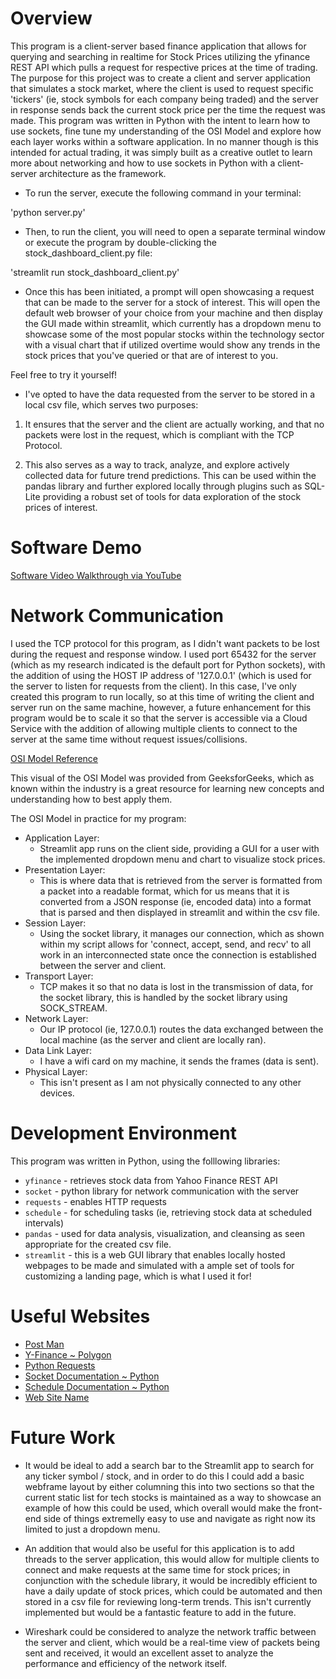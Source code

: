 # Overview

This program is a client-server based finance application that allows for querying and searching in realtime for Stock Prices utilizing the yfinance REST API which pulls a request for respective prices at the time of trading. The purpose for this project was to create a client and server application that simulates a stock market, where the client is used to request specific 'tickers' (ie, stock symbols for each company being traded) and the server in response sends back the current stock price per the time the request was made. This program was written in Python with the intent to learn how to use sockets, fine tune my understanding of the OSI Model and explore how each layer works within a software application. In no manner though is this intended for actual trading, it was simply built as a creative outlet to learn more about networking and how to use sockets in Python with a client-server architecture as the framework.

* To run the server, execute the following command in your terminal:

'python server.py'

* Then, to run the client, you will need to open a separate terminal window or execute the program by double-clicking the stock_dashboard_client.py file:

'streamlit run stock_dashboard_client.py'

* Once this has been initiated, a prompt will open showcasing a request that can be made to the server for a stock of interest. This will open the default web browser of your choice from your machine and then display the GUI made within streamlit, which currently has a dropdown menu to showcase some of the most popular stocks within the technology sector with a visual chart that if utilized overtime would show any trends in the stock prices that you've queried or that are of interest to you.

Feel free to try it yourself!


* I've opted to have the data requested from the server to be stored in a local csv file, which serves two purposes:

1) It ensures that the server and the client are actually working, and that no packets were lost in the request, which is compliant with the TCP Protocol.
   
2) This also serves as a way to track, analyze, and explore actively collected data for future trend predictions. This can be used within the pandas library and further explored locally through plugins such as SQL-Lite providing a robust set of tools for data exploration of the stock prices of interest.
   

# Software Demo

[Software Video Walkthrough via YouTube](https://youtu.be/P8Hsn10sZzE)

# Network Communication

I used the TCP protocol for this program, as I didn't want packets to be lost during the request and response window. I used port 65432 for the server (which as my research indicated is the default port for Python sockets), with the addition of using the HOST IP address of '127.0.0.1' (which is used for the server to listen for requests from the client). In this case, I've only created this program to run locally, so at this time of writing the client and server run on the same machine, however, a future enhancement for this program would be to scale it so that the server is accessible via a Cloud Service with the addition of allowing multiple clients to connect to the server at the same time without request issues/collisions.

[OSI Model Reference](https://media.geeksforgeeks.org/wp-content/uploads/20250117112545142665/OSI-Model-.webp)

This visual of the OSI Model was provided from GeeksforGeeks, which as known within the industry is a great resource for learning new concepts and understanding how to best apply them. 

The OSI Model in practice for my program:

* Application Layer:
    * Streamlit app runs on the client side, providing a GUI for a user with the implemented dropdown menu and chart to visualize stock prices.
* Presentation Layer:
    * This is where data that is retrieved from the server is formatted from a packet into a readable format, which for us means that it is converted from a JSON response (ie, encoded data) into a format that is parsed and then displayed in streamlit and within the csv file.
* Session Layer:
    * Using the socket library, it manages our connection, which as shown within my script allows for 'connect, accept, send, and recv' to all work in an interconnected state once the connection is established between the server and client.
* Transport Layer:
    * TCP makes it so that no data is lost in the transmission of data, for the socket library, this is handled by the socket library using SOCK_STREAM.
* Network Layer:
    * Our IP protocol (ie, 127.0.0.1) routes the data exchanged between the local machine (as the server and client are locally ran).
* Data Link Layer:
    * I have a wifi card on my machine, it sends the frames (data is sent).
* Physical Layer:
    * This isn't present as I am not physically connected to any other devices.


# Development Environment

This program was written in Python, using the folllowing libraries:

* `yfinance` - retrieves stock data from Yahoo Finance REST API
* `socket` - python library for network communication with the server
* `requests` - enables HTTP requests
* `schedule` - for scheduling tasks (ie, retrieving stock data at scheduled intervals)
* `pandas` - used for data analysis, visualization, and cleansing as seen appropriate for the created csv file.
* `streamlit` - this is a web GUI library that enables locally hosted webpages to be made and simulated with a ample set of tools for customizing a landing page, which is what I used it for!

# Useful Websites

* [Post Man](https://www.postman.com/explore)
* [Y-Finance ~ Polygon](https://shorturl.at/M2Oq2)
* [Python Requests](https://docs.python-requests.org/en/latest/)
* [Socket Documentation ~ Python](https://docs.python.org/3/library/socket.html)
* [Schedule Documentation ~ Python](https://schedule.readthedocs.io/en/stable/)
* [Web Site Name](http://url.link.goes.here)
  

# Future Work

* It would be ideal to add a search bar to the Streamlit app to search for any ticker symbol / stock, and in order to do this I could add a basic webframe layout by either columning this into two sections so that the current static list for tech stocks is maintained as a way to showcase an example of how this could be used, which overall would make the front-end side of things extremelly easy to use and navigate as right now its limited to just a dropdown menu. 
  
* An addition that would also be useful for this application is to add threads to the server application, this would allow for multiple clients to connect and make requests at the same time for stock prices; in conjunction with the schedule library, it would be incredibly efficient to have a daily update of stock prices, which could be automated and then stored in a csv file for reviewing long-term trends. This isn't currently implemented but would be a fantastic feature to add in the future.
  
* Wireshark could be considered to analyze the network traffic between the server and client, which would be a real-time view of packets being sent and received, it would an excellent asset to analyze the performance and efficiency of the network itself.
